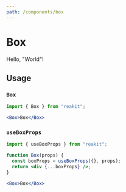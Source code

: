 ```yaml
---
path: /components/box
---
```


# Box

Hello, "World"!

## Usage

### `Box`

```jsx
import { Box } from "reakit";

<Box>Box</Box>
```

### `useBoxProps`

```jsx static
import { useBoxProps } from "reakit";

function Box(props) {
  const boxProps = useBoxProps({}, props);
  return <div {...boxProps} />;
}

<Box>Box</Box>
```